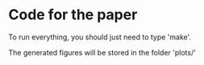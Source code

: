 # Code for the paper

To run everything, you should just need to type 'make'.

The generated figures will be stored in the folder 'plots/'


